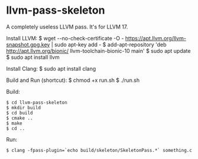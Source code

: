 # llvm-pass-skeleton

A completely useless LLVM pass.
It's for LLVM 17.

Install LLVM:
    $ wget --no-check-certificate -O - https://apt.llvm.org/llvm-snapshot.gpg.key | sudo apt-key add -
    $ add-apt-repository 'deb http://apt.llvm.org/bionic/   llvm-toolchain-bionic-10  main'
    $ sudo apt update
    $ sudo apt install llvm

Install Clang:
    $ sudo apt install clang

Build and Run (shortcut):
    $ chmod +x run.sh
    $ ./run.sh

Build:

    $ cd llvm-pass-skeleton
    $ mkdir build
    $ cd build
    $ cmake ..
    $ make
    $ cd ..

Run:

    $ clang -fpass-plugin=`echo build/skeleton/SkeletonPass.*` something.c
